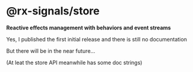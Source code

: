 # @rx-signals/store

**Reactive effects management with behaviors and event streams**

Yes, I published the first initial release and there is still no documentation

But there will be in the near future...

(At leat the store API meanwhile has some doc strings)
